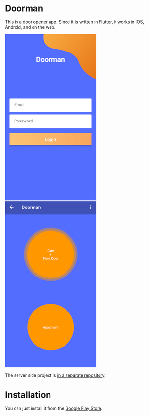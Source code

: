 # Doorman

This is a door opener app.
Since it is written in Flutter, it works in IOS, Android, and on the web.

![Login screenshot](assets/screenshot-login300.png)
![Button screenshot](assets/screenshot-main300.png)

The server side project is [in a separate repository](https://github.com/knipknap/doorman-hub).

# Installation

You can just install it from the [Google Play Store](https://play.google.com/store/apps/details?id=com.bb.doorman).
